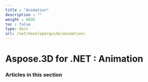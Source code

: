 ```yaml
---
title : "Animation" 
description : "" 
weight : 8036 
toc : false
type: docs
url: /net/developerguide/animation/
---
```


# Aspose.3D for .NET : Animation


### Articles in this section

           

 

